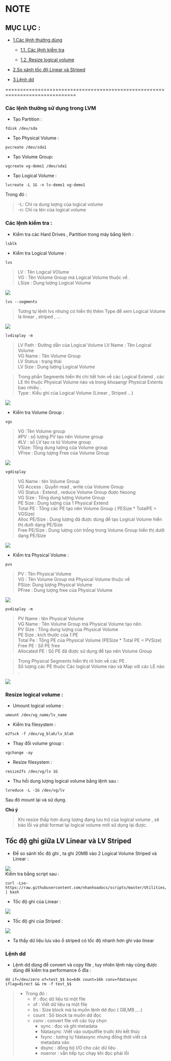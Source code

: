 # NOTE  
## MỤC LỤC :  
- [1.Các lệnh thường dùng ](#1)  

  - [1.1. Các lệnh kiểm tra](#1.1)    

  - [1.2. Resize logical volume](#1.2)  
  
- [2.So sánh tốc độ Linear và Striped](#2)  

- [3.Lệnh dd](#3)
 
  
==============================================================================    
 <div id='1'/>      

### Các lệnh thường sử dụng trong LVM  

- Tạo Partition :  
```
fdisk /dev/sda
```  
- Tạo Physical Volume :  
```
pvcreate /dev/sda1 
```  
- Tạo Volume Group:  
```
vgcreate vg-demo1 /dev/sda1 
```
- Tạo Logical Volume :  

 ```
 lvcreate -L 1G -n lv-demo1 vg-demo1
 ```  
 Trong đó :  
   >-L: Chỉ ra dung lượng của logical volume  
   -n: Chỉ ra tên của logical volume  

 <a name="1.1"></a>  

### Các lệnh kiểm tra :  
- Kiểm tra các Hard Drives , Partition trong máy bằng lệnh :    
```
lsblk
```  
- Kiểm tra Logical Volume :  
```
lvs
``` 
>LV : Tên Logical VOlume  
VG : Tên Volume Group mà Logical Volume thuộc về .  
LSize : Dung lượng Logical Volume  
   
![](../img/LVM_5.1.png)  
  
  
```
lvs --segments  
```  
  >Tương tự lệnh lvs nhưng có hiển thị thêm Type để xem Logical Volume là linear , striped , ...  

![](../img/LVM_5.2.png)  


```
lvdisplay -m
```  
>LV Path : Đường dẫn của Logical Volume
LV Name : Tên Logical Volume  
VG Name : Tên Volume Group  
LV Status : trạng thái  
LV Size : Dung lượng Logical Volume  

>Trong phần Segments hiển thị chi tiết hơn về các Logical Extend , các LE thì thuộc Physical Volume nào và trong khoaangr Physical Extents bao nhiêu .    
Type : Kiểu ghi của Logical Volume (Linear , Striped ...)  


![](../img/LVM_5.3.png)  


- Kiểm tra Volume Group :  

```
vgs
```   
>VG :Tên Volume group  
#PV : số lượng PV tạo nên Volume group  
#LV : số LV tạo ra từ Volume group  
VSize: Tổng dung lượng của Volume group  
VFree : Dung lượng Free của Volume Group  

![](../img/LVM_5.4.png)  

```
vgdisplay 
```  
>VG Name : tên Volume Group  
VG Access : Quyền read , write của Volume Group  
VG Status : Extend , reduce Volume Group được hkoong   
VG Size : Tổng dung lượng Volume Group  
PE Size : Dung lượng của 1 Physical Extend  
Total PE : Tổng các PE tạo nên Volume Group ( PESize * TotalPE = VGSize)  
Alloc PE/Size : Dung lượng đã được dùng để tạo Logical Volume hiển thị dưới dạng PE/Size  
Free PE/Size : Dung lượng còn trống trong Volume Group hiển thị dưới dạng PE/Size  

![](../img/LVM_5.5.png)  

- Kiểm tra Physical Volume :  
```
pvs
```  
>PV : Tên Physical Volume  
VG : Tên Volume Group mà Physical Volume thuộc về  
PSize: Dung lượng Physical Volume  
PFree : Dung lượng free của Physical Volume  


![](../img/LVM_5.6.png)  

```
pvdisplay -m
```  
>PV Name : tên Physical Volume  
VG Name : Tên Volume Group mà Physical Volume tạo nên.  
PV Size : Tổng dung lượng của Physical Volume  
PE Size : kích thước của 1 PE  
Total Pe : Tổng PE của Physical Volume  (PESize * Total PE = PVSize)  
Free PE : Số PE free  
Allocated PE : Số PE đã được sử dụng để tạo nên Volume Group  

>Trong Physical Segments hiển thị rõ hơn về các PE .  
Số lượng các PE thuộc Các logical Volume nào và Map với các LE nào .  

![](../img/LVM_5.7.png)  

 <a name="1.2"/></a>  

### Resize logical volume :  
- Umount logical volume :    
```
umount /dev/vg_name/lv_name
```  
- Kiểm tra filesystem :
```
e2fsck -f /dev/vg_blah/lv_blah
```  
- Thay đổi volume group :  
```
vgchange -ay
```  

- Resize filesystem : 
```
resize2fs /dev/vg/lv 1G
```  

- Thu hồi dung lượng logical volume bằng lệnh sau :  
```
lvreduce -L -1G /dev/vg/lv
```    
Sau đó mount lại và sử dụng.

**Chú ý**  
>Khi resize thấp hơn dung lượng đang lưu trữ của logical volume , sẽ báo lỗi và phải format lại logical volume mới sử dụng lại được.  
 <div id='2'/>    

## Tốc độ ghi giữa LV Linear và LV Striped  
- Để so sánh tốc độ ghi , ta ghi 20MB vào 2 Logical Volume Striped và Linear : 

![](../img/LV_5.1.png)  
Kiểm tra bằng script sau :  
```
curl -Lso- https://raw.githubusercontent.com/nhanhoadocs/scripts/master/Utilities/bench_vm.sh | bash  
```  
- Tốc độ ghi của Linear :  
  
![](../img/LVM_5.8.png)  

- Tốc độ ghi của Striped :  

![](../img/LVM_5.9.png)  

- Ta thấy dữ liệu lưu vào ổ striped có tốc độ nhanh hơn ghi vào linear  
 <a name="3"></a>

### Lệnh dd   

- Lệnh dd dùng để convert và copy file , tuy nhiên lệnh này cũng được dùng để kiểm tra performance ổ đĩa :  

```
dd if=/dev/zero of=test_$$ bs=64k count=16k conv=fdatasync iflag=direct && rm -f test_$$
```  

>- Trong đó :   
>    - if : đọc dữ liệu từ một file  
>    - of : Viết dữ liệu ra một file 
>    - bs :  Size block mà ta muốn lệnh dd đọc ( GB,MB ,...)
>    - count : Số block ta muốn dd đọc   
>    - conv : convert file với các tùy chọn  
>        - sync : đọc và ghi metadata 
>        -  fdatasync :Viết vào outputfile trước khi kết thúc 
>        - fsync : tương tự fdatasync nhưng đồng thời viết cả metadata vào  
>        - dsync : đồng bộ I/O cho các dữ liệu .
>        - noerror : vẫn tiếp tục chạy khi đọc phải lỗi  